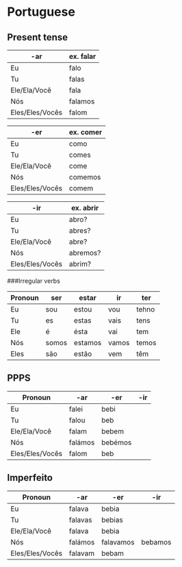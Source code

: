 Portuguese
==========

Present tense
-------------

 -ar   | ex. falar
-------|-----------
Eu|falo
Tu|falas
Ele/Ela/Você|fala
Nós|falamos
Eles/Eles/Vocês|falom

 -er   | ex. comer
-------|-----------
Eu|como
Tu|comes
Ele/Ela/Você|come
Nós|comemos
Eles/Eles/Vocês|comem

 -ir   | ex. abrir
-------|-----------
Eu|abro?
Tu|abres?
Ele/Ela/Você|abre?
Nós|abremos?
Eles/Eles/Vocês|abrim?

###Irregular verbs

Pronoun | ser | estar | ir | ter
--------|-----|-------|----|-----
Eu|sou|estou|vou|tehno
Tu|es|estas|vais|tens
Ele|é|ésta|vai|tem
Nós|somos|estamos|vamos|temos
Eles|são|estão|vem|têm

PPPS
----

 Pronoun | -ar | -er | -ir
---------|-----|-----|-----
Eu|falei|bebi|
Tu|falou|beb
Ele/Ela/Você|falam|bebem
Nós|falámos|bebémos
Eles/Eles/Vocês|falom|beb|

Imperfeito
----------

 Pronoun | -ar | -er | -ir
---------|-----|-----|-----
Eu|falava|bebia|
Tu|falavas|bebias
Ele/Ela/Você|falava|bebia
Nós|falámos|falavamos|bebamos
Eles/Eles/Vocês|falavam|bebam|
